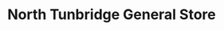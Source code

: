 ---
title: "North Tunbridge General Store"
url: /tunbridge/north-tunbridge-general-store/
shop: general
---